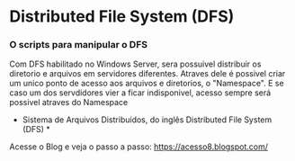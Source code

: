 # Distributed File System (DFS) 

### O scripts para manipular o DFS ### 

Com DFS habilitado no Windows Server, sera possuivel distribuir os diretorio e arquivos em servidores diferentes. Atraves dele é possivel criar um unico ponto de acesso aos arquivos e diretorios, o  "Namespace". E se caso um dos servdidores vier a ficar indisponivel, acesso sempre será possivel atraves do Namespace 

* Sistema de Arquivos Distribuídos, do inglês Distributed File System (DFS) *

Acesse o Blog e veja o passo a passo: 
https://acesso8.blogspot.com/
